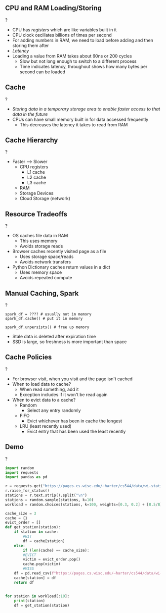 ## CPU and RAM Loading/Storing
?
- CPU has *registers* which are like variables built in it
- CPU clock oscillates billions of times per second
- For adding numbers in RAM, we need to load before adding and then storing them after
- *Latency*
- Loading a value from RAM takes about 60ns or 200 cycles
	- Slow but not long enough to switch to a different process
	- Time indicates latency, throughout shows how many bytes per second can be loaded

## Cache
?
- *Storing data in a temporary storage area to enable faster access to that data in the future*
- CPUs can have small memory built in for data accessed frequently
	- This decreases the latency it takes to read from RAM

## Cache Hierarchy
?
- Faster --> Slower
	- CPU registers
		- L1 cache
		- L2 cache
		- L3 cache
	- RAM
	- Storage Devices
	- Cloud Storage (network)

## Resource Tradeoffs
?
- OS caches file data in RAM
	- This uses memory
	- Avoids storage reads
- Browser caches recently visited page as a file
	- Uses storage space/reads
	- Avoids network transfers
- Python Dictionary caches return values in a dict
	- Uses memory space
	- Avoids repeated compute

## Manual Caching, Spark
?
```Spark
spark_df = ???? # usually not in memory
spark_df.cache() # put it in memory

spark_df.unpersists() # free up memory
```
- Stale data is deleted after expiration time
- SSD is large, so freshness is more important than space

## Cache Policies
?
- For browser visit, when you visit and the page isn't cached 
- When to load data to cache?
	- When read something, add it
	- Exception includes if it won't be read again
- When to evict data to a cache?
	- Random 
		- Select any entry randomly
	- FIFO
		- Evict whichever has been in cache the longest
	- LRU (least recently used)
		- Evict entry that has been used the least recently

## Demo
?
```py
import random
import requests
import pandas as pd

r = requests.get("https://pages.cs.wisc.edu/~harter/cs544/data/wi-stations/stations.txt")
r.raise_for_status()
stations = r.text.strip().split("\n")
stations = random.sample(stations, k=10)
workload = random.choices(stations, k=100, weights=[0.3, 0.2] + [0.5/8]*8)

cache_size = 3
cache = {}
evict_order = []
def get_station(station):
	if station in cache:
		#HIT
		df = cache[station]
	else:
		if (len(cache) == cache_size):
		#EVICT
		victim = evict_order.pop()
		cache.pop(victim)
		#MISS
	df = pd.read_csv(f"https://pages.cs.wisc.edu/~harter/cs544/data/wi-stations/{station}.csv.gz", names=["station", "date", "element", "value", "m", "q", "s", "obs"], low_memory=False)
	cache[station] = df
	return df
	
	
for station in workload[:10]:
	print(station)
	df = get_station(station)
```